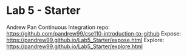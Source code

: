 # Lab 5 - Starter
Andrew Pan
Continuous Integration repo: https://github.com/pandrew99/cse110-introduction-to-github 
Expose: https://pandrew99.github.io/Lab5_Starter/expose.html 
Explore: https://pandrew99.github.io/Lab5_Starter/explore.html 